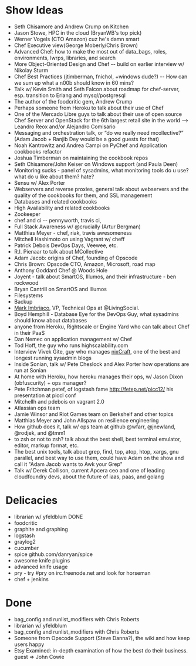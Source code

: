 Show Ideas
==========

* Seth Chisamore and Andrew Crump on Kitchen
* Jason Stowe, HPC in the cloud (BryanWB's top pick)
* Werner Vogels (CTO Amazon) cuz he's damn smart
* Chef Executive view(George Moberly/Chris Brown)
* Advanced Chef: how to make the most out of data_bags, roles,
 environments, lwrps, libraries, and search
* More Object-Oriented Design and Chef -- build on earlier interview
 w/ Nikolay Sturm
* Chef Best Practices (jtimberman, fnichol, +windows dude?) -- How can
we sum up what a n00b should know in 60 mins?
* Talk w/ Kevin Smith and Seth Falcon  about roadmap for chef-server,
  esp. transition to Erlang and mysql/postgresql
* The author of the foodcritic gem, Andrew Crump
* Perhaps someone from Heroku to talk about their use of Chef
* One of the Mercado Libre guys to talk about their use of open source
Chef Server and OpenStack for the 6th largest retail site in the world --> Leandro Reox and/or Alejandro Comisario
* Messaging and orchestration talk, or “do we really need mcollective?”
(Adam Jacob + Ranjib Dey would be a good guests for that)
* Noah Kantrowitz and Andrea Campi on PyChef and Application cookbooks refactor
* Joshua Timberman on maintaining the cookbook repos
* Seth Chisamore/John Keiser on Windows support (and Paula Deen)
* Monitoring sucks - panel of sysadmins, what monitoring tools do u use?
what do u like about them? hate?
* Sensu w/ Alex Porter
* Webservers and reverse proxies, general talk about webservers and
  the quality of the cookbooks for them, and SSL management
* Databases and related cookbooks
* High Availability and related cookbooks
* Zookeeper
* chef and ci -- pennyworth, travis ci,
* Full Stack Awareness w/  @crucially (Artur Bergman)
* Matthias Meyer - chef, riak, travis awesomeness
* Mitchell Hashimoto on using Vagrant w/ cheff
* Patrick Debois DevOps Days, Veewee, etc.
* R.I. Pienaar to talk about MCollective
* Adam Jacob: origins of Chef, founding of Opscode
* Chris Brown: Opscode CTO, Amazon, Microsoft, road map
* Anthony Goddard Chef @ Woods Hole
* Joyent - talk about SmartOS, Illumos, and their infrastructure - ben
  rockwood
* Bryan Cantrill on SmartOS and Illumos
* Filesystems
* Backup
* [Mark Imbriaco](http://twitter.com/markimbriaco), VP, Technical Ops at @LivingSocial. 
* Boyd Hemphill - Database Eye for the DevOps Guy, what sysadmins
  should know about databases
* anyone from Heroku, Rightscale or Engine Yard who can talk about
Chef in their PaaS
* Dan Nemec on application management w/ Chef
* Tod Hoff, the guy who runs highscalability.com
* Interview Vivek Gite, guy who manages
  [nixCraft](http://www.cyberciti.bz), one of the best and longest
  running sysadmin blogs
* Inside Sonian, talk w/ Pete Cheslock and Alex Porter how operations are run at Sonian
* At home with Heroku, how heroku manages their ops, w/ Jason Dixon (obfuscurity) + ops manager?
* Pete Fritchman petef, of logstash fame http://fetep.net/picc12/ his
 presentation at piccl conf
* Mitchellh and pdebois on vagrant 2.0
* Atlassian ops team
* Jamie Winsor and Riot Games team on Berkshelf and other topics
* Matthias Meyer and John Allspaw on resilience engineering
* How github does it, talk w/ ops team at github @wfarr, @jnewland, @rodjek, and @tmm1
* to zsh or not to zsh? talk about the best shell, best terminal
emulator, editor, markup format, etc.
* The best unix tools, talk about grep, find, top, atop, htop, xargs,
  gnu parallel, and best way to use them, could have Adam on the show
  and call it "Adam Jacob wants to Awk your Grep"
* Talk w/ Derek Collison, current Apcera ceo and one of leading
  cloudfoundry devs, about the future of iaas, paas, and golang

Delicacies
==========

* librarian w/ yfeldblum DONE
* foodcritic
* graphite and graphing
* logstash
* graylog2
* cucumber
* spice github.com/danryan/spice
* awesome knife plugins
* advanced knife usage
* pry - try #pry on irc.freenode.net and look for horseman
* chef + jenkins


Done
====

* bag_config and runlist_modifiers with Chris Roberts
* librarian w/ yfeldblum
* bag_config and runlist_modifiers with Chris Roberts
* Someone from Opscode Support (Steve Danna?), the wiki and how keep
users happy
* Etsy Examined: in-depth examination of how the best do their
business. guest =>  John Cowie 


